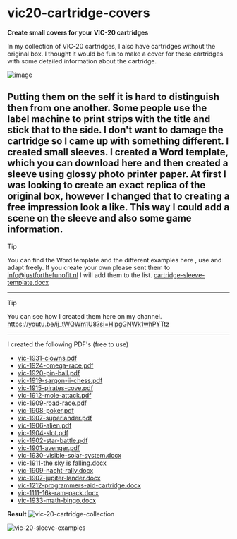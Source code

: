 # vic20-cartridge-covers
**Create small covers for your VIC-20 cartridges**

In my collection of VIC-20 cartridges, I also have cartridges without the original box. I thought it would be fun to make a cover for these cartridges with some detailed information about the cartridge.

![image](https://github.com/justforthefunofit/vic20-cartridge-sleeve/assets/116113817/40cdf23d-6d5d-4aba-958f-4df212e7a4cd)

Putting them on the self it is hard to distinguish then from one another. Some people use the label machine to print strips with the title and stick that to the side. I don't want to damage the cartridge so I came up with something different. I created small sleeves. I created a Word template, which you can download here and then created a sleeve using glossy photo printer paper. At first I was looking to create an exact replica of the original box, however I changed that to creating a free impression look a like. This way I could add a scene on the sleeve and also some game information.
---
> [!TIP]
>You can find the Word template and the different examples here , use and adapt freely.
> If you create your own please sent them to info@justforthefunofit.nl I will add them to the list.
> [cartridge-sleeve-template.docx](https://github.com/justforthefunofit/vic20-cartridge-sleeve/files/15053249/cartridge-sleeve-template.docx)
---
> [!TIP]
> You can see how I created them here on my channel.
> https://youtu.be/ij_tWQWm1U8?si=HlpgGNWk1whPYTtz
---
I created the following PDF's (free to use)

- [vic-1931-clowns.pdf](https://github.com/justforthefunofit/vic20-cartridge-sleeve/files/15053263/vic-1931-clowns.pdf)
- [vic-1924-omega-race.pdf](https://github.com/justforthefunofit/vic20-cartridge-sleeve/files/15053262/vic-1924-omega-race.pdf)
- [vic-1920-pin-ball.pdf](https://github.com/justforthefunofit/vic20-cartridge-sleeve/files/15053261/vic-1920-pin-ball.pdf)
- [vic-1919-sargon-ii-chess.pdf](https://github.com/justforthefunofit/vic20-cartridge-sleeve/files/15053260/vic-1919-sargon-ii-chess.pdf)
- [vic-1915-pirates-cove.pdf](https://github.com/justforthefunofit/vic20-cartridge-sleeve/files/15053259/vic-1915-pirates-cove.pdf)
- [vic-1912-mole-attack.pdf](https://github.com/justforthefunofit/vic20-cartridge-sleeve/files/15053258/vic-1912-mole-attack.pdf)
- [vic-1909-road-race.pdf](https://github.com/justforthefunofit/vic20-cartridge-sleeve/files/15053257/vic-1909-road-race.pdf)
- [vic-1908-poker.pdf](https://github.com/justforthefunofit/vic20-cartridge-sleeve/files/15053256/vic-1908-poker.pdf)
- [vic-1907-superlander.pdf](https://github.com/justforthefunofit/vic20-cartridge-sleeve/files/15053255/vic-1907-superlander.pdf)
- [vic-1906-alien.pdf](https://github.com/justforthefunofit/vic20-cartridge-sleeve/files/15053254/vic-1906-alien.pdf)
- [vic-1904-slot.pdf](https://github.com/justforthefunofit/vic20-cartridge-sleeve/files/15053253/vic-1904-slot.pdf)
- [vic-1902-star-battle.pdf](https://github.com/justforthefunofit/vic20-cartridge-sleeve/files/15053252/vic-1902-star-battle.pdf)
- [vic-1901-avenger.pdf](https://github.com/justforthefunofit/vic20-cartridge-sleeve/files/15053251/vic-1901-avenger.pdf)
- [vic-1930-visible-solar-system.docx](https://github.com/justforthefunofit/vic20-cartridge-covers/files/15171324/cartridge-sleeve-vic-1930-visible-solar-system.docx)
- [vic-1911-the sky is falling.docx](https://github.com/justforthefunofit/vic20-cartridge-covers/files/15171323/cartridge-sleeve-vic-1911-the.sky.is.falling.docx)
- [vic-1909-nacht-rally.docx](https://github.com/justforthefunofit/vic20-cartridge-covers/files/15171322/cartridge-sleeve-vic-1909-nacht-rally.docx)
- [vic-1907-jupiter-lander.docx](https://github.com/justforthefunofit/vic20-cartridge-covers/files/15171321/cartridge-sleeve-vic-1907-jupiter-lander.docx)
- [vic-1212-programmers-aid-cartridge.docx](https://github.com/justforthefunofit/vic20-cartridge-covers/files/15171320/cartridge-sleeve-vic-1212-programmers-aid-cartridge.docx)
- [vic-1111-16k-ram-pack.docx](https://github.com/justforthefunofit/vic20-cartridge-covers/files/15171319/cartridge-sleeve-vic-1111-16k-ram-pack.docx)
- [vic-1933-math-bingo.docx](https://github.com/justforthefunofit/vic20-cartridge-covers/files/15171318/cartridge-sleeve-vic-1933-math-bingo.docx)

**Result**
![vic-20-cartridge-collection](https://github.com/justforthefunofit/vic20-cartridge-sleeve/assets/116113817/0f8cb21a-d3c2-4bdb-8778-00f23b0d8f41)

![vic-20-sleeve-examples](https://github.com/justforthefunofit/vic20-cartridge-sleeve/assets/116113817/f6069726-e1ac-4425-a7c9-7f9dc37f1f44)
